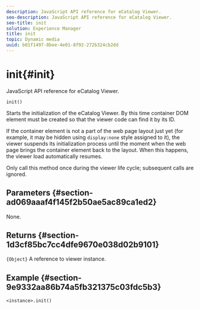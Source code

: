 ```yaml
---
description: JavaScript API reference for eCatalog Viewer.
seo-description: JavaScript API reference for eCatalog Viewer.
seo-title: init
solution: Experience Manager
title: init
topic: Dynamic media
uuid: b01f1497-8bee-4e01-8f92-272b324cb2dd
---
```


# init{#init}

JavaScript API reference for eCatalog Viewer.

 `init()`

Starts the initialization of the eCatalog Viewer. By this time container DOM element must be created so that the viewer code can find it by its ID.

If the container element is not a part of the web page layout just yet (for example, it may be hidden using `display:none` style assigned to it), the viewer suspends its initialization process until the moment when the web page brings the container element back to the layout. When this happens, the viewer load automatically resumes.

Only call this method once during the viewer life cycle; subsequent calls are ignored.

## Parameters {#section-ad069aaaf4f145f2b50ae5ac89ca1ed2}

None.

## Returns {#section-1d3cf85bc7cc4dfe9670e038d02b9101}

`{Object}` A reference to viewer instance.

## Example {#section-9e9332aa86b74a5fb321375c03fdc5b3}

```
<instance>.init()
```


